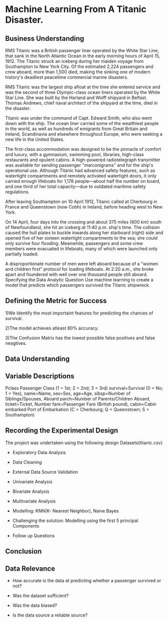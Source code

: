 # Machine Learning From A Titanic Disaster.

  ## Business Understanding
RMS Titanic was a British passenger liner operated by the White Star Line, that sank in the North Atlantic Ocean in the early morning hours of April 15, 1912. The Titanic struck an iceberg during her maiden voyage from Southampton to New York City. Of the estimated 2,224 passengers and crew aboard, more than 1,500 died, making the sinking one of modern history's deadliest peacetime commercial marine disasters.

RMS Titanic was the largest ship afloat at the time she entered service and was the second of three Olympic-class ocean liners operated by the White Star Line. She was built by the Harland and Wolff shipyard in Belfast. Thomas Andrews, chief naval architect of the shipyard at the time, died in the disaster.

Titanic was under the command of Capt. Edward Smith, who also went down with the ship. The ocean liner carried some of the wealthiest people in the world, as well as hundreds of emigrants from Great Britain and Ireland, Scandinavia and elsewhere throughout Europe, who were seeking a new life in the United States.

The first-class accommodation was designed to be the pinnacle of comfort and luxury, with a gymnasium, swimming pool, libraries, high-class restaurants and opulent cabins. A high-powered radiotelegraph transmitter was available for sending passenger "marconigrams" and for the ship's operational use. Although Titanic had advanced safety features, such as watertight compartments and remotely activated watertight doors, it only carried enough lifeboats for 1,178 people—about half the number on board, and one third of her total capacity—due to outdated maritime safety regulations.

After leaving Southampton on 10 April 1912, Titanic called at Cherbourg in France and Queenstown (now Cobh) in Ireland, before heading west to New York.

On 14 April, four days into the crossing and about 375 miles (600 km) south of Newfoundland, she hit an iceberg at 11:40 p.m. ship's time. The collision caused the hull plates to buckle inwards along her starboard (right) side and opened five of her sixteen watertight compartments to the sea; she could only survive four flooding. Meanwhile, passengers and some crew members were evacuated in lifeboats, many of which were launched only partially loaded.

A disproportionate number of men were left aboard because of a "women and children first" protocol for loading lifeboats. At 2:20 a.m., she broke apart and foundered with well over one thousand people still aboard. Specifying the Data Analytic Question Use machine learning to create a model that predicts which passengers survived the Titanic shipwreck.

## Defining the Metric for Success
1)We Identify the most importaint features for predicting the chances of survival.

2)The model achieves atleast 80% accuracy.

3)The Confusion Matrix has the lowest possible false positives and false neagtives.

## Data Understanding
## Variable Descriptions

Pclass Passenger Class (1 = 1st; 2 = 2nd; 3 = 3rd) survival=Survival (0 = No; 1 = Yes), name=Name, sex=Sex, age=Age, sibsp=Number of Siblings/Spouses, Aboard parch=Number of Parents/Children Aboard, ticket=Ticket, Number fare=Passenger Fare (British pound), cabin=Cabin embarked Port of Embarkation (C = Cherbourg; Q = Queenstown; S = Southampton)

## Recording the Experimental Design
The project was undertaken using the following design Datasets(titanic.csv)

* Exploratory Data Analysis

 * Data Cleaning

* External Data Source Validation

* Univariate Analysis

* Bivariate Analysis

* Multivariate Analysis

* Modelling: KNN(K- Nearest Neighbor), Naive Bayes

* Challenging the solution: Modelling using the first 5 principal Components

* Follow up Questions

## Conclusion
## Data Relevance

* How accurate is the data at predicting whether a passenger survived or not?

* Was the dataset sufficient?

* Was the data biased?

* Is the data source a reliable source?